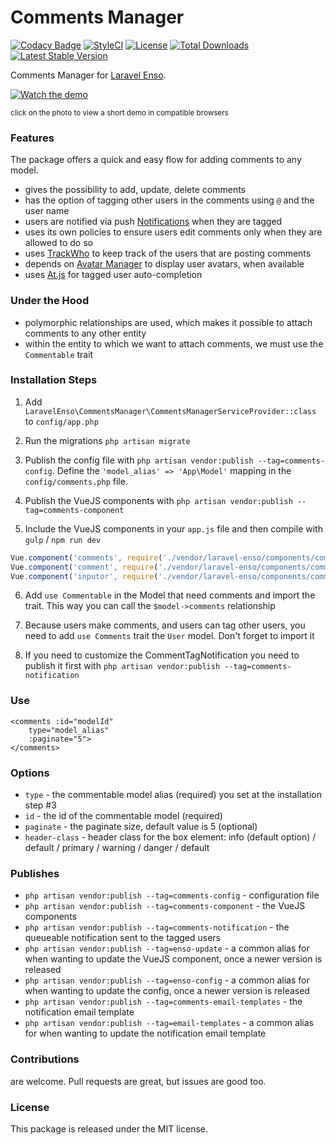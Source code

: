 <!--h-->
# Comments Manager

[![Codacy Badge](https://api.codacy.com/project/badge/Grade/d96ab52d782d46b9a94e00ea6059b34c)](https://www.codacy.com/app/laravel-enso/CommentsManager?utm_source=github.com&utm_medium=referral&utm_content=laravel-enso/CommentsManager&utm_campaign=badger)
[![StyleCI](https://styleci.io/repos/85583597/shield?branch=master)](https://styleci.io/repos/85583597)
[![License](https://poser.pugx.org/laravel-enso/commentsmanager/license)](https://https://packagist.org/packages/laravel-enso/commentsmanager)
[![Total Downloads](https://poser.pugx.org/laravel-enso/commentsmanager/downloads)](https://packagist.org/packages/laravel-enso/commentsmanager)
[![Latest Stable Version](https://poser.pugx.org/laravel-enso/commentsmanager/version)](https://packagist.org/packages/laravel-enso/commentsmanager)
<!--/h-->

Comments Manager for [Laravel Enso](https://github.com/laravel-enso/Enso).

[![Watch the demo](https://laravel-enso.github.io/commentsmanager/screenshots/Selection_018_thumb.png)](https://laravel-enso.github.io/commentsmanager/videos/demo_01.webm)

<sup>click on the photo to view a short demo in compatible browsers</sup>


### Features

The package offers a quick and easy flow for adding comments to any model.

- gives the possibility to add, update, delete comments
- has the option of tagging other users in the comments using `@` and the user name
- users are notified via push [Notifications](https://github.com/laravel-enso/Notifications) when they are tagged
- uses its own policies to ensure users edit comments only when they are allowed to do so
- uses [TrackWho](https://github.com/laravel-enso/TrackWho) to keep track of the users that are posting comments
- depends on [Avatar Manager](https://github.com/laravel-enso/AvatarManager) to display user avatars, when available
- uses [At.js](https://github.com/ichord/At.js) for tagged user auto-completion

### Under the Hood
- polymorphic relationships are used, which makes it possible to attach comments to any other entity
- within the entity to which we want to attach comments, we must use the `Commentable` trait

### Installation Steps

1. Add `LaravelEnso\CommentsManager\CommentsManagerServiceProvider::class` to `config/app.php`

2. Run the migrations `php artisan migrate`

3. Publish the config file with `php artisan vendor:publish --tag=comments-config`. Define the `'model_alias' => 'App\Model'` mapping in the `config/comments.php` file.

4. Publish the VueJS components with `php artisan vendor:publish --tag=comments-component`

5. Include the VueJS components in your `app.js` file and then compile with `gulp` / `npm run dev`

```js
Vue.component('comments', require('./vendor/laravel-enso/components/comments/Comments.vue'));
Vue.component('comment', require('./vendor/laravel-enso/components/comments/Comment.vue'));
Vue.component('inputor', require('./vendor/laravel-enso/components/comments/Inputor.vue'));
```

6. Add `use Commentable` in the Model that need comments and import the trait. This way you can call the `$model->comments` relationship

7. Because users make comments, and users can tag other users, you need to add `use Comments` trait the `User` model. Don't forget to import it

8. If you need to customize the CommentTagNotification you need to publish it first with `php artisan vendor:publish --tag=comments-notification`

### Use

```
<comments :id="modelId"
    type="model_alias"
    :paginate="5">
</comments>
```

### Options

- `type` - the commentable model alias (required) you set at the installation step #3
- `id` - the id of the commentable model (required)
- `paginate` - the paginate size, default value is 5 (optional)
- `header-class` - header class for the box element: info (default option) / default / primary / warning / danger / default

### Publishes
- `php artisan vendor:publish --tag=comments-config` - configuration file
- `php artisan vendor:publish --tag=comments-component` - the VueJS components
- `php artisan vendor:publish --tag=comments-notification` - the queueable notification sent to the tagged users
- `php artisan vendor:publish --tag=enso-update` - a common alias for when wanting to update the VueJS component,
once a newer version is released
- `php artisan vendor:publish --tag=enso-config` - a common alias for when wanting to update the config,
once a newer version is released
- `php artisan vendor:publish --tag=comments-email-templates` - the notification email template
- `php artisan vendor:publish --tag=email-templates` - a common alias for when wanting to update 
the notification email template

<!--h-->
### Contributions

are welcome. Pull requests are great, but issues are good too.

### License

This package is released under the MIT license.
<!--/h-->